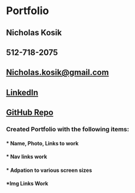 # Portfolio
## Nicholas Kosik
## 512-718-2075
## Nicholas.kosik@gmail.com
## [LinkedIn](https://www.linkedin.com/in/nicholas-kosik-17405a1a3/)
## [GitHub Repo](http://github.com)

### Created Portfolio with the following items:
#### * Name, Photo, Links to work
#### * Nav links work
#### * Adpation to various screen sizes
#### *Img Links Work